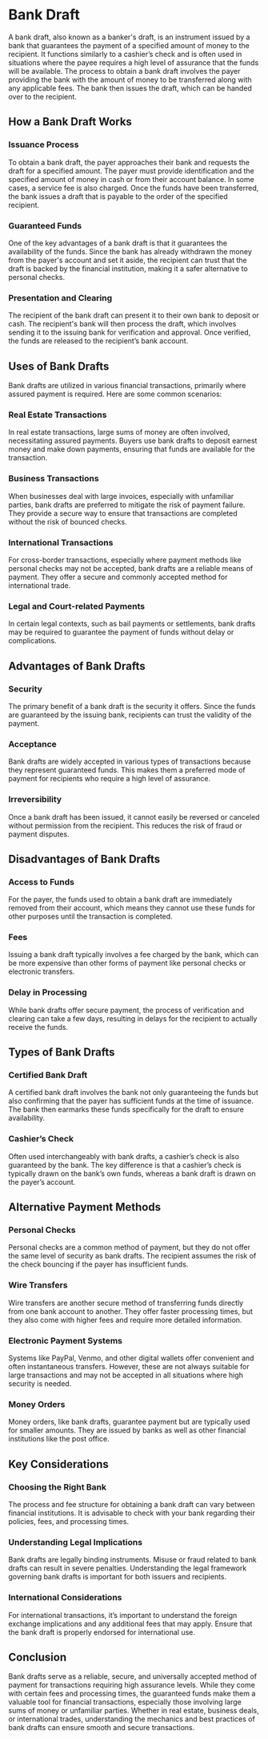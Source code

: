 # Bank Draft

A bank draft, also known as a banker's draft, is an instrument issued by a bank that guarantees the payment of a specified amount of money to the recipient. It functions similarly to a cashier’s check and is often used in situations where the payee requires a high level of assurance that the funds will be available. The process to obtain a bank draft involves the payer providing the bank with the amount of money to be transferred along with any applicable fees. The bank then issues the draft, which can be handed over to the recipient.

## How a Bank Draft Works

### Issuance Process
To obtain a bank draft, the payer approaches their bank and requests the draft for a specified amount. The payer must provide identification and the specified amount of money in cash or from their account balance. In some cases, a service fee is also charged. Once the funds have been transferred, the bank issues a draft that is payable to the order of the specified recipient.

### Guaranteed Funds
One of the key advantages of a bank draft is that it guarantees the availability of the funds. Since the bank has already withdrawn the money from the payer's account and set it aside, the recipient can trust that the draft is backed by the financial institution, making it a safer alternative to personal checks.

### Presentation and Clearing
The recipient of the bank draft can present it to their own bank to deposit or cash. The recipient's bank will then process the draft, which involves sending it to the issuing bank for verification and approval. Once verified, the funds are released to the recipient’s bank account.

## Uses of Bank Drafts

Bank drafts are utilized in various financial transactions, primarily where assured payment is required. Here are some common scenarios:

### Real Estate Transactions
In real estate transactions, large sums of money are often involved, necessitating assured payments. Buyers use bank drafts to deposit earnest money and make down payments, ensuring that funds are available for the transaction.

### Business Transactions
When businesses deal with large invoices, especially with unfamiliar parties, bank drafts are preferred to mitigate the risk of payment failure. They provide a secure way to ensure that transactions are completed without the risk of bounced checks.

### International Transactions
For cross-border transactions, especially where payment methods like personal checks may not be accepted, bank drafts are a reliable means of payment. They offer a secure and commonly accepted method for international trade.

### Legal and Court-related Payments
In certain legal contexts, such as bail payments or settlements, bank drafts may be required to guarantee the payment of funds without delay or complications.

## Advantages of Bank Drafts

### Security
The primary benefit of a bank draft is the security it offers. Since the funds are guaranteed by the issuing bank, recipients can trust the validity of the payment.

### Acceptance
Bank drafts are widely accepted in various types of transactions because they represent guaranteed funds. This makes them a preferred mode of payment for recipients who require a high level of assurance.

### Irreversibility
Once a bank draft has been issued, it cannot easily be reversed or canceled without permission from the recipient. This reduces the risk of fraud or payment disputes.

## Disadvantages of Bank Drafts

### Access to Funds
For the payer, the funds used to obtain a bank draft are immediately removed from their account, which means they cannot use these funds for other purposes until the transaction is completed.

### Fees
Issuing a bank draft typically involves a fee charged by the bank, which can be more expensive than other forms of payment like personal checks or electronic transfers.

### Delay in Processing
While bank drafts offer secure payment, the process of verification and clearing can take a few days, resulting in delays for the recipient to actually receive the funds.

## Types of Bank Drafts

### Certified Bank Draft
A certified bank draft involves the bank not only guaranteeing the funds but also confirming that the payer has sufficient funds at the time of issuance. The bank then earmarks these funds specifically for the draft to ensure availability.

### Cashier’s Check
Often used interchangeably with bank drafts, a cashier’s check is also guaranteed by the bank. The key difference is that a cashier’s check is typically drawn on the bank’s own funds, whereas a bank draft is drawn on the payer’s account.

## Alternative Payment Methods

### Personal Checks
Personal checks are a common method of payment, but they do not offer the same level of security as bank drafts. The recipient assumes the risk of the check bouncing if the payer has insufficient funds.

### Wire Transfers
Wire transfers are another secure method of transferring funds directly from one bank account to another. They offer faster processing times, but they also come with higher fees and require more detailed information.

### Electronic Payment Systems
Systems like PayPal, Venmo, and other digital wallets offer convenient and often instantaneous transfers. However, these are not always suitable for large transactions and may not be accepted in all situations where high security is needed.

### Money Orders
Money orders, like bank drafts, guarantee payment but are typically used for smaller amounts. They are issued by banks as well as other financial institutions like the post office.

## Key Considerations

### Choosing the Right Bank
The process and fee structure for obtaining a bank draft can vary between financial institutions. It is advisable to check with your bank regarding their policies, fees, and processing times.

### Understanding Legal Implications
Bank drafts are legally binding instruments. Misuse or fraud related to bank drafts can result in severe penalties. Understanding the legal framework governing bank drafts is important for both issuers and recipients.

### International Considerations
For international transactions, it’s important to understand the foreign exchange implications and any additional fees that may apply. Ensure that the bank draft is properly endorsed for international use.

## Conclusion

Bank drafts serve as a reliable, secure, and universally accepted method of payment for transactions requiring high assurance levels. While they come with certain fees and processing times, the guaranteed funds make them a valuable tool for financial transactions, especially those involving large sums of money or unfamiliar parties. Whether in real estate, business deals, or international trades, understanding the mechanics and best practices of bank drafts can ensure smooth and secure transactions.
